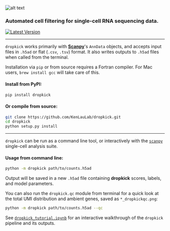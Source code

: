 ![alt text](data/dropkick_logo.png)

### Automated cell filtering for single-cell RNA sequencing data.

[![Latest Version][pypi-image]][pypi-url]

---
`dropkick` works primarily with [**Scanpy**](https://icb-scanpy.readthedocs-hosted.com/en/stable/)'s `AnnData` objects, and accepts input files in `.h5ad` or flat (`.csv`, `.tsv`) format. It also writes outputs to `.h5ad` files when called from the terminal.

Installation via `pip` or from source requires a Fortran compiler. For Mac users, `brew install gcc` will take care of this.

#### Install from PyPI:
```bash
pip install dropkick
```

#### Or compile from source:
```bash
git clone https://github.com/KenLauLab/dropkick.git
cd dropkick
python setup.py install
```

---
`dropkick` can be run as a command line tool, or interactively with the [`scanpy`](https://icb-scanpy.readthedocs-hosted.com/en/stable/) single-cell analysis suite.

#### Usage from command line:
```bash
python -m dropkick path/to/counts.h5ad
```

Output will be saved in a new `.h5ad` file containing __dropkick__ scores, labels, and model parameters.

You can also run the `dropkick.qc` module from terminal for a quick look at the total UMI distribution and ambient genes, saved as `*_dropkickqc.png`:
```bash
python -m dropkick path/to/counts.h5ad --qc
```

See [`dropkick_tutorial.ipynb`](dropkick_tutorial.ipynb) for an interactive walkthrough of the `dropkick` pipeline and its outputs.

[pypi-image]: https://img.shields.io/pypi/v/dropkick
[pypi-url]: https://pypi.python.org/pypi/dropkick/

